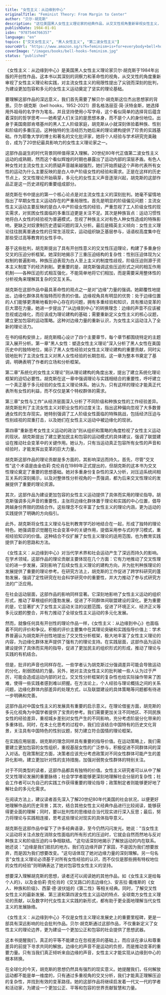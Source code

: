 ```yaml
---
title: "女性主义：从边缘到中心"
originalTitle: "Feminist Theory: From Margin to Center"
author: "贝尔·胡克斯"
description: "这位美国黑人女性主义理论家的经典作品，从交叉性视角重新审视女性主义，强调种族、阶级与性别的多重压迫，为包容性女性主义奠定理论基础。"
publishDate: 1984-01-01
isbn: "9787544766357"
language: "en"
topics: ["交叉女性主义", "黑人女性主义", "第二波女性主义"]
sourceUrl: "https://www.amazon.sg/s?k=feminism+is+for+everybody+bell+hooks&tag=inkrupt-22"
coverImage: "/images/books/bell-hooks-feminism.jpg"
status: "published"
---
```


《女性主义：从边缘到中心》是美国黑人女性主义理论家贝尔·胡克斯于1984年出版的开创性作品，这本书以其深刻的洞察力和革命性的视角，从交叉性的角度重新审视了女性主义理论和实践，对主流女性主义的局限性提出了尖锐而深刻的批判，为建设更加包容和多元的女性主义运动奠定了坚实的理论基础。

要理解这部作品的深远意义，我们首先需要了解贝尔·胡克斯这位杰出思想家的背景。贝尔·胡克斯（bell hooks，1952-2021）原名格洛丽亚·简·沃特金斯，她选择用外祖母的名字作为笔名，并且坚持使用小写字母，这个看似简单的选择背后蕴含着深刻的哲学思考——她希望人们关注的是思想本身，而不是个人的身份地位。出身于美国南部肯塔基州的黑人工人阶级家庭，胡克斯从小就深刻体验着种族、性别和阶级的多重压迫。这种独特的生活经历为她后来的理论建构提供了珍贵的实践基础。作为耶鲁大学的博士和著名的文化批评家，她将个人经验与学术研究完美融合，成为了20世纪最具影响力的女性主义理论家之一。

这部作品诞生的时代背景同样值得深入理解。20世纪80年代正值第二波女性主义运动的成熟期，然而这个看似辉煌的时期也暴露出了运动内部的深层矛盾。有色人种女性对主流女性主义的质疑声音越来越强烈，她们开始质疑这个声称代表所有女性的运动为什么主要反映的是白人中产阶级女性的经验和需求。正是在这样的历史节点上，交叉性理论开始萌芽，多元化的女性主义声音逐渐兴起，胡克斯的这部作品正是这一历史进程的重要组成部分。

胡克斯在书中提出的第一个核心论点是对主流女性主义的深刻批判。她毫不留情地指出了早期女性主义运动存在的严重局限性。首先是明显的阶级偏见问题：主流女性主义运动主要反映的是白人中产阶级女性的经验，严重忽视了工人阶级女性的现实需求，对贫困女性面临的多重压迫更是关注不足。其次是种族盲点：运动习惯性地将白人女性的经验视为普遍模式，忽视了种族主义对有色人种女性造成的特殊影响，更缺乏对奴隶制历史遗留问题的深入分析。最后是精英主义倾向：女性主义理论往往脱离普通女性的日常生活现实，运动组织缺乏基层参与，话语权高度集中在那些受过高等教育的女性手中。

基于这些批判，胡克斯提出了具有开创性意义的交叉性压迫理论，构建了多重身份交叉的压迫分析框架。她深刻地揭示了三重压迫结构的复杂性：性别压迫体现为父权制的普遍影响，种族压迫表现为白人至上主义的制度性歧视，阶级压迫则源于资本主义制度下的经济剥削。更重要的是，胡克斯强调这些压迫形式之间的相互作用机制——各种压迫形式相互强化，不能简单地将它们相加，而是需要采用整体性的分析视角来理解其复杂的交互关系。

胡克斯在这部作品中最具革命性的观点之一是对"边缘"力量的强调。她颠覆性地提出，边缘化群体具有独特而珍贵的价值。边缘视角具有明显的优势：处于边缘位置的人们能够更清晰地看到中心存在的问题，拥有多重经验和知识，具有推动变革的巨大潜在力量。她进一步提出了"从边缘到中心"的转换理念：边缘的声音不应该被忽视或边缘化，而应该成为理论建构的基础；需要重新定义女性主义的核心议题，建立更加包容的运动策略。这种对边缘力量的重新认识，为女性主义运动注入了全新的理论活力。

在书的结构安排上，胡克斯精心设计了四个主要章节，每个章节都围绕特定的主题深入展开分析。第一章"黑人女性：塑造女性主义理论"深入分析了黑人女性在美国历史中的独特地位，揭示了黑人女性经验对女性主义理论建构的重要贡献，同时尖锐地批判了主流女性主义对黑人女性经验的长期忽视。这一章为整本书奠定了基调，明确表明了作者的立场和分析框架。

第二章"系统化的女性主义理论"则从理论建构的角度出发，提出了建立系统化理论框架的迫切必要性。胡克斯在这一章中强调理论与实践相结合的重要性，呼吁建立一个真正基于多元经验的女性主义理论体系。她认为，只有这样的理论才能真正代表所有女性的利益，而不仅仅是某个特权群体的需求。

第三章"女性与工作"从经济层面深入分析了不同阶级和种族女性的工作经验差异。胡克斯批判了主流女性主义对职业女性的过度关注，指出这种偏向忽视了大多数普通女性的生存现实。她特别强调了工人阶级女性面临的特殊挑战，包括经济压迫与性别歧视的双重打击，以及她们在女性主义运动中被边缘化的现状。

第四章"重新思考女性主义运动的政治"则从组织和策略的角度检视了女性主义运动的现状。胡克斯提出了建立更加民主和包容的运动模式的具体建议，强调了联盟建设在推动社会变革中的关键作用。她认为，只有当运动真正包容所有女性的声音和经验时，才能发挥出变革的巨大力量。

胡克斯这部作品的理论贡献是多方面的，其影响深远而持久。首先，尽管"交叉性"这个术语是由金伯莉·克伦肖在1989年正式提出的，但胡克斯的这本书为交叉性理论奠定了重要的思想基础。她对多重身份复杂性的深入分析，对压迫系统间相互关系的深刻揭示，以及对整体性分析视角的一贯强调，都为后来交叉性理论的发展提供了重要的理论资源。

其次，这部作品为建设更加包容的女性主义运动提供了具体而实用的理论指导。胡克斯强调多元声音的重要性，主张将边缘化群体置于理论和实践的中心位置，倡导跨越身份界限的团结合作。这些理念不仅丰富了女性主义的理论内涵，更为运动的实践提供了明确的方向指引。

此外，胡克斯将女性主义理论与批判教育学巧妙地结合在一起，形成了独特的理论特色。她强调意识觉醒在社会变革中的关键作用，提倡采用参与式的学习模式，重视经验知识的价值。这种结合不仅扩展了女性主义理论的适用范围，也为教育实践提供了新的思路和方法。

《女性主义：从边缘到中心》对当代学术界和社会运动产生了深远而持久的影响。在学术领域，这部作品的理论贡献主要体现在几个方面：它有力地推动了交叉性理论的进一步发展，深刻影响了后续女性主义理论的建构方向，并为批判种族理论的发展提供了重要的理论参考。在研究方法上，胡克斯的工作促进了跨学科研究的蓬勃发展，强调了定性研究在社会科学研究中的重要性，并大力推动了参与式研究方法的广泛应用。

在社会运动层面，这部作品的影响同样显著。它深刻地影响了女性主义运动的组织形式，推动了草根组织的蓬勃发展，促进了不同群体间联盟建设的深化。更为重要的是，它显著扩大了女性主义运动关注的议题范围，促进了环境正义、经济正义等多元议题的整合，并有力推动了全球女性主义运动的多元化发展。

然而，就像任何具有开创性的理论作品一样，《女性主义：从边缘到中心》也面临着不同的评价和争议。积极的评价主要集中在其理论突破和实践指导价值上：学术界普遍认为胡克斯开创性地提出了交叉性分析框架，极大地丰富了女性主义理论的内容，为边缘化群体发声提供了强有力的理论支持。在实践层面，这部作品为运动建设提供了具体而实用的指导，促进了更加民主的组织形式的形成，推动了理论与实践的有机结合。

但是，批评的声音也同样存在。一些学者认为胡克斯过分强调差异可能会导致运动的分化，削弱团结的力量。另外，她对主流女性主义的批判被一些人认为过于严厉，可能会造成运动内部的对立。交叉性分析框架的复杂性也给实际操作带来了困难，使得一些实践者感到难以把握。在方法论上，个人经验与理论概括之间的关系问题，边缘化群体内部差异的处理方式，以及联盟建设的具体策略等问题都有待进一步明确和完善。

这部作品对中国女性主义的发展具有重要的启示意义。在理论借鉴方面，胡克斯的多元化视角为中国学者提供了宝贵的参考。我们需要更加关注不同地区、不同民族女性的经验差异，重视城乡差别对女性产生的不同影响，充分考虑阶层分化带来的多重体验。同时，在本土化思考的过程中，我们应该结合中国特有的历史文化背景，关注具有中国特色的性别议题，努力建立符合国情的理论框架。

在实践应用层面，胡克斯的理念同样具有重要的指导价值。在运动策略上，我们需要建立更加包容的女性组织，重视基层女性的广泛参与，积极促进不同群体间的深入对话。在政策制定方面，决策者应该充分考虑政策对不同女性群体可能产生的差异化影响，建立更加针对性的支持措施，加强对弱势女性群体的特别关注。

对于不同类型的读者，这部作品都具有独特的价值。女性主义研究者可以从中了解交叉性理论发展的重要脉络；社会学学者能够更深刻地理解社会分层的复杂性；社会工作者可以为自己的实践工作获得重要的理论指导；政策制定者则能够更好地了解社会的多元化需求。

在阅读方法上，建议读者首先深入了解20世纪80年代美国的社会状况，以便更好地理解作品的历史背景；其次，结合其他女性主义经典作品进行比较阅读，能够获得更全面的理解；同时，要以批判性的思维结合当代现实进行深入反思；最后，努力将理论与实践相连接，思考这些理论对现实的具体指导意义。

胡克斯在这部作品中留下了许多经典语录，至今仍然闪闪发光。她说："当女性主义运动将关注点放在消除女性面临的所有形式的压迫时，它就会自然而然地与反对种族主义和阶级压迫的斗争相联结。"这句话深刻地揭示了解放运动的内在联系。她还说："边缘是我们抵抗的地方。我们在边缘开辟了家园，不是因为我们想要放弃，而是因为我们想要改变。"这句话体现了她对边缘力量的深刻理解。另一句名言"女性主义理论必须基于对所有女性经验的认识，而不仅仅是那些拥有特权地位的女性的经验"则明确表达了她对包容性女性主义的坚持。

想要深入理解胡克斯的思想，读者还可以阅读她的其他作品，如《女性主义是给每个人的》，以及金伯莉·克伦肖的《交叉路口的去边缘化》、安吉拉·戴维斯的《女人、种族和阶级》、西蒙·德·波伏娃的《第二性》等相关经典。同时，了解交叉性女性主义的最新发展、第三波和第四波女性主义运动的特点、全球南方女性主义理论的贡献，以及数字时代女性主义实践的新形式，都有助于更全面地理解当代女性主义的发展脉络。

《女性主义：从边缘到中心》不仅是女性主义理论发展史上的重要里程碑，更是一部具有深远影响的社会批判作品。贝尔·胡克斯通过这部作品，不仅重新定义了女性主义的理论边界，更为建设一个更加公正和包容的社会提供了思想武器。

这本书提醒我们，真正的平等不能建立在忽视差异的基础上，而应该在承认和尊重差异的前提下寻求共同的解放。边缘化的声音不是运动的负担，而是推动变革的重要力量。只有当我们真正倾听来自边缘的声音，女性主义才能实现从边缘到中心的根本转换。

在全球化的今天，胡克斯的思想仍然具有强烈的现实意义。她提醒我们，任何解放运动都不能是单一维度的，只有通过多重视角的交叉分析，我们才能真正理解压迫的复杂性，并找到有效的变革路径。她的这部作品将继续启发着一代又一代的学者和活动家，为建设一个更加公正、平等和包容的世界贡献智慧和力量。